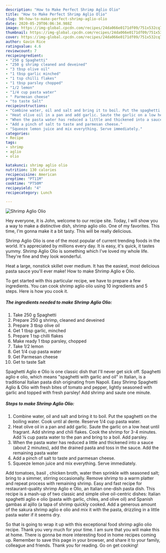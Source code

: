 ```yaml
---
description: "How to Make Perfect Shrimp Aglio Olio"
title: "How to Make Perfect Shrimp Aglio Olio"
slug: 90-how-to-make-perfect-shrimp-aglio-olio
date: 2020-05-29T06:06:34.988Z
image: https://img-global.cpcdn.com/recipes/24da066e0171df09/751x532cq70/shrimp-aglio-olio-recipe-main-photo.jpg
thumbnail: https://img-global.cpcdn.com/recipes/24da066e0171df09/751x532cq70/shrimp-aglio-olio-recipe-main-photo.jpg
cover: https://img-global.cpcdn.com/recipes/24da066e0171df09/751x532cq70/shrimp-aglio-olio-recipe-main-photo.jpg
author: Gavin Rice
ratingvalue: 4.6
reviewcount: 7
recipeingredient:
- "250 g Spaghetti"
- "250 g shrimp cleaned and deveined"
- "3 tbsp olive oil"
- "1 tbsp garlic minched"
- "1 tsp chilli flakes"
- "1 tbsp parsley chopped"
- "1/2 lemon"
- "1/4 cup pasta water"
- " Parmesan cheese"
- "to taste Salt"
recipeinstructions:
- "Combine water, oil and salt and bring it to boil. Put the spaghetti on the boiling water. Cook until al dente. Reserve 1/4 cup pasta water."
- "Heat olive oil in a pan and add garlic. Saute the garlic on a low heat until fragrant. Add shrimp and chili flakes. Cook the shrimp for 3-4 minutes. Add ⅛ cup pasta water to the pan and bring to a boil. Add parsley."
- "When the pasta water has reduced a little and thickened into a sauce (about 2 minutes), add the drained pasta and toss in the sauce. Add the remaining pasta water"
- "Add a pinch of salt to taste and parmesan cheese."
- "Squeeze lemon juice and mix everything. Serve immediately."
categories:
- Recipe
tags:
- shrimp
- aglio
- olio

katakunci: shrimp aglio olio 
nutrition: 130 calories
recipecuisine: American
preptime: "PT11M"
cooktime: "PT50M"
recipeyield: "4"
recipecategory: Lunch

---
```



![Shrimp Aglio Olio](https://img-global.cpcdn.com/recipes/24da066e0171df09/751x532cq70/shrimp-aglio-olio-recipe-main-photo.jpg)

Hey everyone, it is John, welcome to our recipe site. Today, I will show you a way to make a distinctive dish, shrimp aglio olio. One of my favorites. This time, I'm gonna make it a bit tasty. This will be really delicious.

Shrimp Aglio Olio is one of the most popular of current trending foods in the world. It's appreciated by millions every day. It is easy, it's quick, it tastes yummy. Shrimp Aglio Olio is something which I've loved my whole life. They're fine and they look wonderful.

Heat a large, nonstick skillet over medium. It has the easiest, most delicious pasta sauce you&#39;ll ever make! How to make Shrimp Aglio e Olio.


To get started with this particular recipe, we have to prepare a few ingredients. You can cook shrimp aglio olio using 10 ingredients and 5 steps. Here is how you cook it.

<!--inarticleads1-->

##### The ingredients needed to make Shrimp Aglio Olio:

1. Take 250 g Spaghetti
1. Prepare 250 g shrimp, cleaned and deveined
1. Prepare 3 tbsp olive oil
1. Get 1 tbsp garlic, minched
1. Prepare 1 tsp chilli flakes
1. Make ready 1 tbsp parsley, chopped
1. Take 1/2 lemon
1. Get 1/4 cup pasta water
1. Get  Parmesan cheese
1. Get to taste Salt


Spaghetti Aglio e Olio is one classic dish that I&#39;ll never get sick off. Spaghetti aglio e olio, which means &#34;spaghetti with garlic and oil&#34; in Italian, is a traditional Italian pasta dish originating from Napoli. Easy Shrimp Spaghetti Aglio &amp; Olio with fresh bites of tomato and pepper, lightly seasoned with garlic and topped with fresh parsley! Add shrimp and saute one minute. 

<!--inarticleads2-->

##### Steps to make Shrimp Aglio Olio:

1. Combine water, oil and salt and bring it to boil. Put the spaghetti on the boiling water. Cook until al dente. Reserve 1/4 cup pasta water.
1. Heat olive oil in a pan and add garlic. Saute the garlic on a low heat until fragrant. Add shrimp and chili flakes. Cook the shrimp for 3-4 minutes. Add ⅛ cup pasta water to the pan and bring to a boil. Add parsley.
1. When the pasta water has reduced a little and thickened into a sauce (about 2 minutes), add the drained pasta and toss in the sauce. Add the remaining pasta water
1. Add a pinch of salt to taste and parmesan cheese.
1. Squeeze lemon juice and mix everything. Serve immediately.


Add tomatoes, basil , chicken broth, water then sprinkle with seasoned salt; bring to a simmer, stirring occasionally. Remove shrimp to a warm platter and repeat process with remaining shrimp. Easy and fast recipe for restaurant-quality shrimp Aglio e Olio, an Italian one-dish pasta dish. This recipe is a mash-up of two classic and simple olive oil-centric dishes: Italian spaghetti aglio e olio (pasta with garlic, chiles, and olive oil) and Spanish gambas al ajillo (a tapa of shrimp quickly cooked. Add a generous amount of the sakura shrimp aglio e olio and mix it with the pasta, drizzling in a little pasta water if it seems dry. 

So that is going to wrap it up with this exceptional food shrimp aglio olio recipe. Thank you very much for your time. I am sure that you will make this at home. There is gonna be more interesting food in home recipes coming up. Remember to save this page in your browser, and share it to your family, colleague and friends. Thank you for reading. Go on get cooking!
